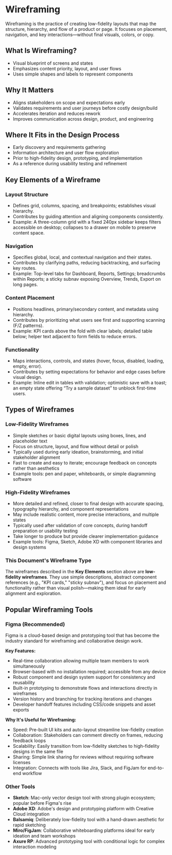 # Wireframing

Wireframing is the practice of creating low-fidelity layouts that map the structure, hierarchy, and flow of a product or page. It focuses on placement, navigation, and key interactions—without final visuals, colors, or copy.

## What Is Wireframing?
- Visual blueprint of screens and states
- Emphasizes content priority, layout, and user flows
- Uses simple shapes and labels to represent components

## Why It Matters
- Aligns stakeholders on scope and expectations early
- Validates requirements and user journeys before costly design/build
- Accelerates iteration and reduces rework
- Improves communication across design, product, and engineering

## Where It Fits in the Design Process
- Early discovery and requirements gathering
- Information architecture and user flow exploration
- Prior to high-fidelity design, prototyping, and implementation
- As a reference during usability testing and refinement

## Key Elements of a Wireframe

### Layout Structure
- Defines grid, columns, spacing, and breakpoints; establishes visual hierarchy.
- Contributes by guiding attention and aligning components consistently.
- Example: A three-column grid with a fixed 240px sidebar keeps filters accessible on desktop; collapses to a drawer on mobile to preserve content space.

### Navigation
- Specifies global, local, and contextual navigation and their states.
- Contributes by clarifying paths, reducing backtracking, and surfacing key routes.
- Example: Top-level tabs for Dashboard, Reports, Settings; breadcrumbs within Reports; a sticky subnav exposing Overview, Trends, Export on long pages.

### Content Placement
- Positions headlines, primary/secondary content, and metadata using hierarchy.
- Contributes by prioritizing what users see first and supporting scanning (F/Z patterns).
- Example: KPI cards above the fold with clear labels; detailed table below; helper text adjacent to form fields to reduce errors.

### Functionality
- Maps interactions, controls, and states (hover, focus, disabled, loading, empty, error).
- Contributes by setting expectations for behavior and edge cases before visual design.
- Example: Inline edit in tables with validation; optimistic save with a toast; an empty state offering “Try a sample dataset” to unblock first-time users.

## Types of Wireframes

### Low-Fidelity Wireframes
- Simple sketches or basic digital layouts using boxes, lines, and placeholder text
- Focus on structure, layout, and flow without detail or polish
- Typically used during early ideation, brainstorming, and initial stakeholder alignment
- Fast to create and easy to iterate; encourage feedback on concepts rather than aesthetics
- Example tools: pen and paper, whiteboards, or simple diagramming software

### High-Fidelity Wireframes
- More detailed and refined, closer to final design with accurate spacing, typography hierarchy, and component representations
- May include realistic content, more precise interactions, and multiple states
- Typically used after validation of core concepts, during handoff preparation or usability testing
- Take longer to produce but provide clearer implementation guidance
- Example tools: Figma, Sketch, Adobe XD with component libraries and design systems

### This Document's Wireframe Type
The wireframes described in the **Key Elements** section above are **low-fidelity wireframes**. They use simple descriptions, abstract component references (e.g., "KPI cards," "sticky subnav"), and focus on placement and functionality rather than visual polish—making them ideal for early alignment and exploration.

## Popular Wireframing Tools

### Figma (Recommended)
Figma is a cloud-based design and prototyping tool that has become the industry standard for wireframing and collaborative design work.

**Key Features:**
- Real-time collaboration allowing multiple team members to work simultaneously
- Browser-based with no installation required; accessible from any device
- Robust component and design system support for consistency and reusability
- Built-in prototyping to demonstrate flows and interactions directly in wireframes
- Version history and branching for tracking iterations and changes
- Developer handoff features including CSS/code snippets and asset exports

**Why It's Useful for Wireframing:**
- Speed: Pre-built UI kits and auto-layout streamline low-fidelity creation
- Collaboration: Stakeholders can comment directly on frames, reducing feedback loops
- Scalability: Easily transition from low-fidelity sketches to high-fidelity designs in the same file
- Sharing: Simple link sharing for reviews without requiring software licenses
- Integration: Connects with tools like Jira, Slack, and FigJam for end-to-end workflow

### Other Tools
- **Sketch**: Mac-only vector design tool with strong plugin ecosystem; popular before Figma's rise
- **Adobe XD**: Adobe's design and prototyping platform with Creative Cloud integration
- **Balsamiq**: Deliberately low-fidelity tool with a hand-drawn aesthetic for rapid sketching
- **Miro/FigJam**: Collaborative whiteboarding platforms ideal for early ideation and team workshops
- **Axure RP**: Advanced prototyping tool with conditional logic for complex interaction modeling